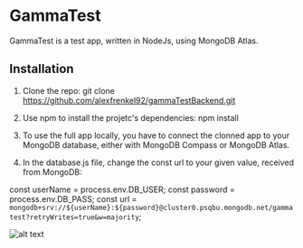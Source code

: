 # GammaTest

GammaTest is a test app, written in NodeJs, using MongoDB Atlas.

## Installation

1. Clone the repo: git clone https://github.com/alexfrenkel92/gammaTestBackend.git

2. Use npm to install the projetc's dependencies: npm install

3. To use the full app locally, you have to connect the clonned app to your MongoDB database, either with MongoDB Compass or MongoDB Atlas.

4. In the database.js file, change the const url to your given value, received from MongoDB:

const userName = process.env.DB_USER;
const password = process.env.DB_PASS;
const url = `mongodb+srv://${userName}:${password}@cluster0.psqbu.mongodb.net/gammatest?retryWrites=true&w=majority`;

![alt text](https://onedrive.live.com/?cid=EA0D723BB730366A&id=EA0D723BB730366A%21824924&parId=root&o=OneUp)
